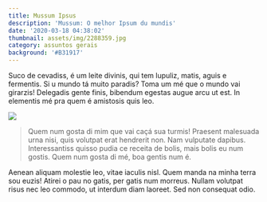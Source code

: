 ```yaml
---
title: Mussum Ipsus
description: 'Mussum: O melhor Ipsum du mundis'
date: '2020-03-18 04:38:02'
thumbnail: assets/img/2288359.jpg
category: assuntos gerais
background: '#B31917'
---
```

Suco de cevadiss, é um leite divinis, qui tem lupuliz, matis, aguis e fermentis. Si u mundo tá muito paradis? Toma um mé que o mundo vai girarzis! Delegadis gente finis, bibendum egestas augue arcu ut est. In elementis mé pra quem é amistosis quis leo.

![](assets/img/2288359.jpg)

> Quem num gosta di mim que vai caçá sua turmis! Praesent malesuada urna nisi, quis volutpat erat hendrerit non. Nam vulputate dapibus. Interessantiss quisso pudia ce receita de bolis, mais bolis eu num gostis. Quem num gosta di mé, boa gentis num é.

Aenean aliquam molestie leo, vitae iaculis nisl. Quem manda na minha terra sou euzis! Atirei o pau no gatis, per gatis num morreus. Nullam volutpat risus nec leo commodo, ut interdum diam laoreet. Sed non consequat odio.
